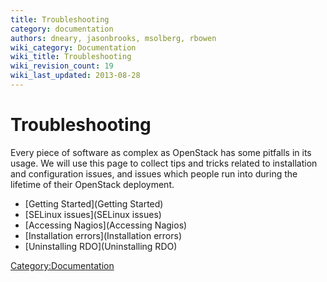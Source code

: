 ```yaml
---
title: Troubleshooting
category: documentation
authors: dneary, jasonbrooks, msolberg, rbowen
wiki_category: Documentation
wiki_title: Troubleshooting
wiki_revision_count: 19
wiki_last_updated: 2013-08-28
---
```


# Troubleshooting

Every piece of software as complex as OpenStack has some pitfalls in its usage. We will use this page to collect tips and tricks related to installation and configuration issues, and issues which people run into during the lifetime of their OpenStack deployment.

*   [Getting Started](Getting Started)
*   [SELinux issues](SELinux issues)
*   [Accessing Nagios](Accessing Nagios)
*   [Installation errors](Installation errors)
*   [Uninstalling RDO](Uninstalling RDO)

<Category:Documentation>
